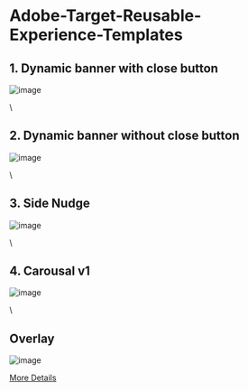 # Adobe-Target-Reusable-Experience-Templates

          
## 1. Dynamic banner with close button
![image](https://user-images.githubusercontent.com/101316657/163108877-41f1f304-70e5-4640-b2b6-847cb1d61bee.png)

\

## 2. Dynamic banner without close button
![image](https://user-images.githubusercontent.com/101316657/163110164-54213a74-88c3-43b1-bed1-d079ef19b452.png)

\

## 3. Side Nudge
![image](https://user-images.githubusercontent.com/101316657/163102873-a35cd23a-928f-4b3b-95a6-50c9d954184a.png)

\

## 4. Carousal v1
![image](https://user-images.githubusercontent.com/101316657/163111394-1dac9613-e17b-4628-bec1-d97cca3d798f.png)

\
 
## Overlay

![image](https://user-images.githubusercontent.com/101316657/162231168-deca8f19-9415-4999-b85b-7f246a76bd35.png)

[More Details](https://github.com/pierian-co/Adobe-Target-Reusable-Experience-Templates/blob/main/Features/Overlay.md)
